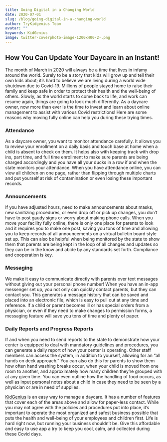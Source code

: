 ```yaml
---
title: Going Digital in a Changing World
date: 2020-07-01
slug: /blog/going-digital-in-a-changing-world
author: TryKidgenius Team
avatar: ""
keywords: KidGenius
image: twitter-coverphoto-image-1200x400-2-.png
---
```


## How You Can Update Your Daycare in an Instant!

The month of March in 2020 will always be a time that lives in infamy around the world. Surely to be a story that kids will grow up and tell their own kids about; it’s hard to believe we are living during a world wide shutdown due to Covid-19. Millions of people stayed home to raise their family and keep safe in order to protect their health and the well-being of others. Slowly, as the world starts to come back to life, and work can resume again, things are going to look much differently. As a daycare owner, now more than ever is the time to invest and learn about online management to assist with various Covid restrictions! Here are some reasons why moving fully online can help you during these trying times.

### Attendance

As a daycare owner, you want to monitor attendance carefully. It allows you to review your enrollment on a daily basis and touch base at home when a child is absent to check on them. It helps also with keeping track with drop ins, part time, and full time enrollment to make sure parents are being charged accordingly and you have all your ducks in a row if and when the state monitors your attendance. When you have attendance online, you can view all children on one page, rather than flipping through multiple charts and put yourself at risk of contamination or even losing these important records.

### Announcements

If you have adjusted hours, need to make announcements about masks, new sanitizing procedures, or even drop off or pick up changes, you don’t have to post gaudy signs or worry about making phone calls. When you move your facility fully online, there is only one place for parents to look and it requires you to make one post, saving you tons of time and allowing you to keep records of all announcements on a virtual bulletin board style set up. This can also be helpful when being monitored by the state to show them that parents are being kept in the loop of all changes and updates so they can be in the know and abide by any standards set forth. Compliance and cooperation is key.

### Messaging

We make it easy to communicate directly with parents over text messages without giving out your personal phone number! When you have an in-app messenger set up, you not only can quickly contact parents, but they can contact you. This generates a message history that can be saved and placed into an electronic file, which is easy to pull out at any time and reference. If a child or parent becomes ill or has special orders from a physician, or even if they need to make changes to permission forms, a messaging feature will save you tons of time and plenty of paper.

### Daily Reports and Progress Reports

If and when you need to send reports to the state to demonstrate how your center is equipped to deal with mandatory guidelines and procedures, you can generate a daily report of how your center is operating. Other staff members can access the system, in addition to yourself, allowing for an “all hands on deck approach.” You can also do this for parents to show them how often hand washing breaks occur, when your child is moved from one room to another, and approximately how many children they’re grouped with at any given time. You can even outline how the handling of food occurs, as well as input personal notes about a child in case they need to be seen by a physician or are in need of supplies.

[KidGenius](https://trykidgenius.com) is an easy way to manage a daycare. It has a number of features that cover each of the areas above and allow for paper-less contact. While you may not agree with the policies and procedures put into place, it’s important to operate the most organized and safest business possible that puts the health and well-being of your employees and children first. Life is hard right now, but running your business shouldn’t be. Give this affordable and easy to use app a try to keep you cool, calm, and collected during these Covid days.
